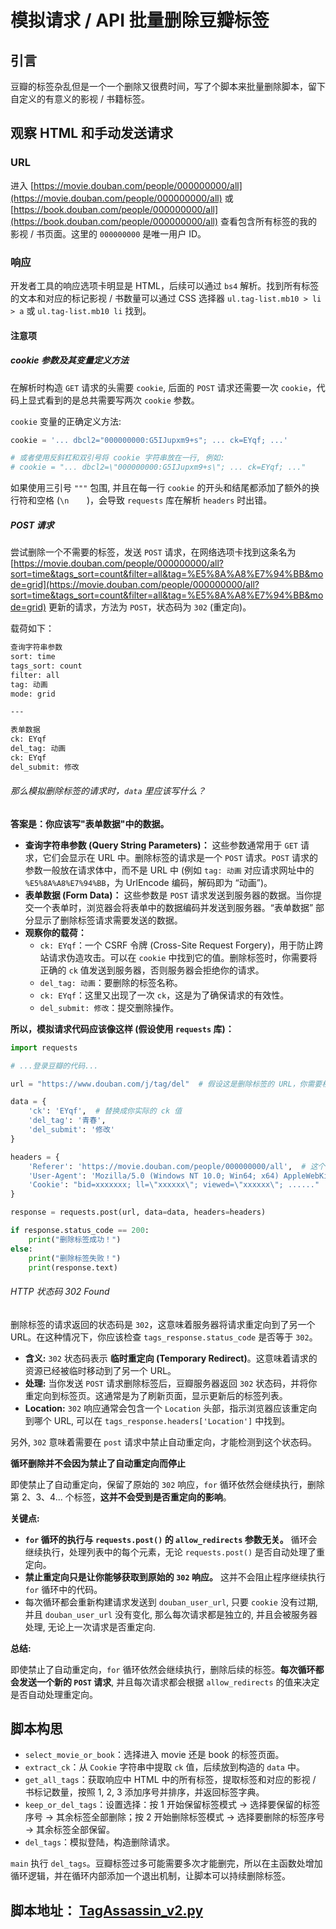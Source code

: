 # 模拟请求 / API 批量删除豆瓣标签

## 引言

豆瓣的标签杂乱但是一个一个删除又很费时间，写了个脚本来批量删除脚本，留下自定义的有意义的影视 / 书籍标签。

## 观察 HTML 和手动发送请求

### URL

进入 [https://movie.douban.com/people/000000000/all](https://movie.douban.com/people/000000000/all) 或 [https://book.douban.com/people/000000000/all](https://book.douban.com/people/000000000/all) 查看包含所有标签的我的影视 / 书页面。这里的 `000000000` 是唯一用户 ID。

### 响应

开发者工具的响应选项卡明显是 HTML，后续可以通过 `bs4` 解析。找到所有标签的文本和对应的标记影视 / 书数量可以通过 CSS 选择器 `ul.tag-list.mb10 > li > a` 或 `ul.tag-list.mb10 li` 找到。

#### 注意项

##### cookie 参数及其变量定义方法

在解析时构造 `GET` 请求的头需要 `cookie`, 后面的 `POST` 请求还需要一次 `cookie`，代码上显式看到的是总共需要写两次 `cookie` 参数。

`cookie` 变量的正确定义方法:

```python
cookie = '... dbcl2="000000000:G5IJupxm9+s"; ... ck=EYqf; ...'

# 或者使用反斜杠和双引号将 cookie 字符串放在一行, 例如:
# cookie = "... dbcl2=\"000000000:G5IJupxm9+s\"; ... ck=EYqf; ..."
```

如果使用三引号 `"""` 包围, 并且在每一行 `cookie` 的开头和结尾都添加了额外的换行符和空格 (`\n    `)，会导致 `requests` 库在解析 `headers` 时出错。

##### POST 请求

尝试删除一个不需要的标签，发送 `POST` 请求，在网络选项卡找到这条名为 [https://movie.douban.com/people/000000000/all?sort=time&tags_sort=count&filter=all&tag=%E5%8A%A8%E7%94%BB&mode=grid](https://movie.douban.com/people/000000000/all?sort=time&tags_sort=count&filter=all&tag=%E5%8A%A8%E7%94%BB&mode=grid) 更新的请求，方法为 `POST`，状态码为 `302` (重定向)。

载荷如下：

```txt
查询字符串参数
sort: time
tags_sort: count
filter: all
tag: 动画
mode: grid

---

表单数据
ck: EYqf
del_tag: 动画
ck: EYqf
del_submit: 修改
```

###### 那么模拟删除标签的请求时，`data` 里应该写什么？

**答案是：你应该写"表单数据"中的数据。**

*   **查询字符串参数 (Query String Parameters)：**  这些参数通常用于 `GET` 请求，它们会显示在 URL 中。删除标签的请求是一个 `POST` 请求。`POST` 请求的参数一般放在请求体中，而不是 URL 中 (例如 `tag: 动画` 对应请求网址中的 `%E5%8A%A8%E7%94%BB`，为 UrlEncode 编码，解码即为 “动画”)。
*   **表单数据 (Form Data)：**  这些参数是 `POST` 请求发送到服务器的数据。当你提交一个表单时，浏览器会将表单中的数据编码并发送到服务器。“表单数据” 部分显示了删除标签请求需要发送的数据。
*   **观察你的载荷：**
    *   `ck: EYqf`：一个 CSRF 令牌 (Cross-Site Request Forgery)，用于防止跨站请求伪造攻击。可以在 `cookie` 中找到它的值。删除标签时，你需要将正确的 `ck` 值发送到服务器，否则服务器会拒绝你的请求。
    *   `del_tag: 动画`：要删除的标签名称。
    *   `ck: EYqf`：这里又出现了一次 `ck`，这是为了确保请求的有效性。
    *   `del_submit: 修改`：提交删除操作。

**所以，模拟请求代码应该像这样 (假设使用 `requests` 库)：**

```python
import requests

# ...登录豆瓣的代码...

url = "https://www.douban.com/j/tag/del"  # 假设这是删除标签的 URL，你需要根据实际情况修改

data = {
    'ck': 'EYqf',  # 替换成你实际的 ck 值
    'del_tag': '青春',
    'del_submit': '修改'
}

headers = {
    'Referer': 'https://movie.douban.com/people/000000000/all',  # 这个一般情况下需要有，服务器会通过这个字段判断你的请求是否是从豆瓣的正常页面发出的。
    'User-Agent': 'Mozilla/5.0 (Windows NT 10.0; Win64; x64) AppleWebKit/537.36 (KHTML, like Gecko) Chrome/120.0.0.0 Safari/537.36',  # 这个需要改成你自己的
    'Cookie': "bid=xxxxxxx; ll=\"xxxxxx\"; viewed=\"xxxxxx\"; ......"  # 需要修改成你自己的 cookie，这里省略部分内容
}

response = requests.post(url, data=data, headers=headers)

if response.status_code == 200:
    print("删除标签成功！")
else:
    print("删除标签失败！")
    print(response.text)
```

###### HTTP 状态码 302 Found

删除标签的请求返回的状态码是 `302`，这意味着服务器将请求重定向到了另一个 URL。在这种情况下，你应该检查 `tags_response.status_code` 是否等于 `302`。

*   **含义:** `302` 状态码表示 **临时重定向 (Temporary Redirect)**。这意味着请求的资源已经被临时移动到了另一个 URL。
*   **处理:** 当你发送 `POST` 请求删除标签后，豆瓣服务器返回 `302` 状态码，并将你重定向到标签页。这通常是为了刷新页面，显示更新后的标签列表。
*   **Location:** `302` 响应通常会包含一个 `Location` 头部，指示浏览器应该重定向到哪个 URL, 可以在 `tags_response.headers['Location']` 中找到。

另外, `302` 意味着需要在 `post` 请求中禁止自动重定向，才能检测到这个状态码。

**循环删除并不会因为禁止了自动重定向而停止**

即使禁止了自动重定向，保留了原始的 `302` 响应，`for` 循环依然会继续执行，删除第 2、3、4... 个标签，**这并不会受到是否重定向的影响**。

**关键点:**

*   **`for` 循环的执行与 `requests.post()` 的 `allow_redirects` 参数无关。** 循环会继续执行，处理列表中的每个元素，无论 `requests.post()` 是否自动处理了重定向。
*   **禁止重定向只是让你能够获取到原始的 `302` 响应。** 这并不会阻止程序继续执行 `for` 循环中的代码。
*   每次循环都会重新构建请求发送到 `douban_user_url`, 只要 `cookie` 没有过期, 并且 `douban_user_url` 没有变化, 那么每次请求都是独立的, 并且会被服务器处理, 无论上一次请求是否重定向.

**总结:**

即使禁止了自动重定向，`for` 循环依然会继续执行，删除后续的标签。**每次循环都会发送一个新的 `POST` 请求**, 并且每次请求都会根据 `allow_redirects` 的值来决定是否自动处理重定向。

## 脚本构思

*   `select_movie_or_book`：选择进入 movie 还是 book 的标签页面。
*   `extract_ck`：从 `Cookie` 字符串中提取 `ck` 值，后续放到构造的 `data` 中。
*   `get_all_tags`：获取响应中 HTML 中的所有标签，提取标签和对应的影视 / 书标记数量，按照 1, 2, 3 添加序号并排序，并返回标签字典。
*   `keep_or_del_tags`：设置选择：按 1 开始保留标签模式 → 选择要保留的标签序号 → 其余标签全部删除；按 2 开始删除标签模式 → 选择要删除的标签序号 → 其余标签全部保留。
*   `del_tags`：模拟登陆，构造删除请求。

`main` 执行 `del_tags`。豆瓣标签过多可能需要多次才能删完，所以在主函数处增加循环逻辑，并在循环内部添加一个退出机制，让脚本可以持续删除标签。

## 脚本地址： [TagAssassin_v2.py](https://github.com/kay-a11y/Gazer/blob/main/DoubanGaze/src/API/TagAssassin_v2.py)
